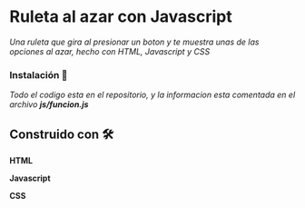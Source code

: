 # Ruleta al azar con Javascript

_Una ruleta que gira al presionar un boton y te muestra unas de las opciones al azar, hecho con HTML, Javascript y CSS_

### Instalación 🔧

_Todo el codigo esta en el repositorio, y la informacion esta comentada en el archivo **js/funcion.js**_

## Construido con 🛠️

**HTML**

**Javascript**

**CSS**
